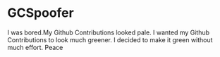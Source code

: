 # GCSpoofer

I was bored.My Github Contributions looked pale. I wanted my Github Contributions to look much greener. I decided to make it green without much effort.
Peace
